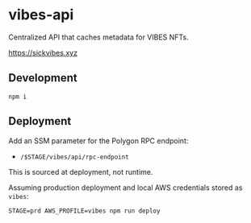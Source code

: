 # vibes-api

Centralized API that caches metadata for VIBES NFTs.

https://sickvibes.xyz

## Development

```
npm i
```

## Deployment

Add an SSM parameter for the Polygon RPC endpoint:

* `/$STAGE/vibes/api/rpc-endpoint`

This is sourced at deployment, not runtime.

Assuming production deployment and local AWS credentials stored as `vibes`:

```
STAGE=prd AWS_PROFILE=vibes npm run deploy
```
